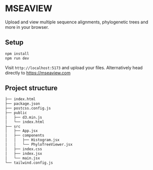 # MSEAVIEW
Upload and view multiple sequence alignments, phylogenetic trees and more in your browser.

## Setup
```bash
npm install
npm run dev
```

Visit `http://localhost:5173` and upload your files. Alternatively head directly to https://mseaview.com

## Project structure

```bash
├── index.html
├── package.json
├── postcss.config.js
├── public
│   ├── d3.min.js
│   └── index.html
├── src
│   ├── App.jsx
│   ├── components
│   │   ├── Histogram.jsx
│   │   └── PhyloTreeViewer.jsx
│   ├── index.css
│   ├── index.jsx
│   └── main.jsx
└── tailwind.config.js
```
